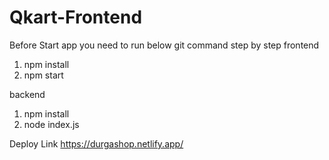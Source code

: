 # Qkart-Frontend

Before Start app you need to run below git command step by step
frontend 
1. npm install
2. npm start

backend
1. npm install
2. node index.js

Deploy Link
https://durgashop.netlify.app/
